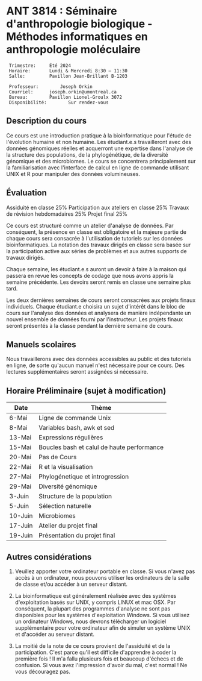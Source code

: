 # ANT 3814 : Séminaire d'anthropologie biologique - Méthodes informatiques en anthropologie moléculaire

```
 Trimestre:		Été 2024
 Horaire:		Lundi & Mercredi 8:30 – 11:30 
 Salle:			Pavillon Jean-Brillant B-1203
 
 Professeur:		Joseph Orkin  
 Courriel:		joseph.orkin@umontreal.ca
 Bureau:		Pavillon Lionel-Groulx 3072
 Disponibilité:		Sur rendez-vous
 ```

##  Description du cours
Ce cours est une introduction pratique à la bioinformatique pour l'étude de l'évolution humaine et non humaine. Les étudiant.e.s travailleront avec des données génomiques réelles et acquerront une expertise dans l'analyse de la structure des populations, de la phylogénétique, de la diversité génomique et des microbiomes. Le cours se concentrera principalement sur la familiarisation avec l'interface de calcul en ligne de commande utilisant UNIX et R pour manipuler des données volumineuses.

## Évaluation

Assiduité en classe 25% Participation aux ateliers en classe 25% Travaux de révision hebdomadaires 25% Projet final 25%

Ce cours est structuré comme un atelier d'analyse de données. Par conséquent, la présence en classe est obligatoire et la majeure partie de chaque cours sera consacrée à l'utilisation de tutoriels sur les données bioinformatiques. La notation des travaux dirigés en classe sera basée sur la participation active aux séries de problèmes et aux autres supports de travaux dirigés.

Chaque semaine, les étudiant.e.s auront un devoir à faire à la maison qui passera en revue les concepts de codage que nous avons appris la semaine précédente. Les devoirs seront remis en classe une semaine plus tard.

Les deux dernières semaines de cours seront consacrées aux projets finaux individuels. Chaque étudiant.e choisira un sujet d'intérêt dans le bloc de cours sur l'analyse des données et analysera de manière indépendante un nouvel ensemble de données fourni par l'instructeur. Les projets finaux seront présentés à la classe pendant la dernière semaine de cours.

## Manuels scolaires

Nous travaillerons avec des données accessibles au public et des tutoriels en ligne, de sorte qu'aucun manuel n'est nécessaire pour ce cours. Des lectures supplémentaires seront assignées si nécessaire.

## Horaire Préliminaire (sujet à modification)

| Date | Thème                |
| ----------- | ------------------------------ |
| 6-Mai  | Ligne de commande Unix |
| 8-Mai  | Variables bash, awk et sed |
| 13-Mai | Expressions régulières|
| 15-Mai | Boucles bash et calul de haute performance |
| 20-Mai | Pas de Cours  |
| 22-Mai | R et la visualisation |
| 27-Mai | Phylogénetique et introgression
| 29-Mai | Diversité génomique |
| 3-Juin | Structure de la population |
| 5-Juin | Sélection naturelle |
| 10-Juin | Microbiomes |
| 17-Juin | Atelier du projet final |
| 19-Juin | Présentation du projet final|

## Autres considérations

1) Veuillez apporter votre ordinateur portable en classe. Si vous n'avez pas accès à un ordinateur, nous pouvons utiliser les ordinateurs de la salle de classe et/ou accéder à un serveur distant.

2) La bioinformatique est généralement réalisée avec des systèmes d'exploitation basés sur UNIX, y compris LINUX et mac OSX. Par conséquent, la plupart des programmes d'analyse ne sont pas disponibles pour les systèmes d'exploitation Windows. Si vous utilisez un ordinateur Windows, nous devrons télécharger un logiciel supplémentaire pour votre ordinateur afin de simuler un système UNIX et d'accéder au serveur distant.
    
3) La moitié de la note de ce cours provient de l'assiduité et de la participation. C'est parce qu'il est difficile d'apprendre à coder la première fois ! Il m'a fallu plusieurs fois et beaucoup d'échecs et de confusion. Si vous avez l'impression d'avoir du mal, c'est normal ! Ne vous découragez pas.


